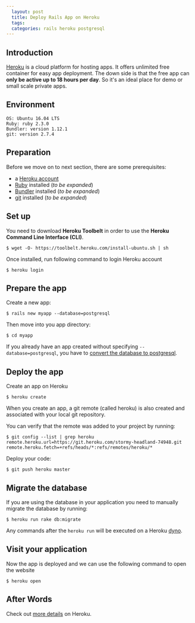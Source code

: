 ```yaml
---
  layout: post
  title: Deploy Rails App on Heroku
  tags:
  categories: rails heroku postgresql
---
```


## Introduction

[Heroku](https://www.heroku.com/home) is a cloud platform for hosting apps. It offers unlimited free container for easy app deployment. <!--excerpt-->The down side is that the free app can **only be active up to 18 hours per day**. So it's an ideal place for demo or small scale private apps.

## Environment

```
OS: Ubuntu 16.04 LTS
Ruby: ruby 2.3.0
Bundler: version 1.12.1
git: version 2.7.4
```

## Preparation

Before we move on to next section, there are some prerequisites:

* a [Heroku account](https://signup.heroku.com/dc)
* [Ruby](https://www.ruby-lang.org/en/) installed (*to be expanded*)
* [Bundler](http://bundler.io/) installed (*to be expanded*)
* [git](https://git-scm.com/) installed (*to be expanded*)

## Set up

You need to download **Heroku Toolbelt** in order to use the **Heroku Command Line Interface (CLI)**.

```
$ wget -O- https://toolbelt.heroku.com/install-ubuntu.sh | sh
```

Once installed, run following command to login Heroku account

```
$ heroku login
```

## Prepare the app

Create a new app:

```
$ rails new myapp --database=postgresql
```

Then move into you app directory:

```
$ cd myapp
```

If you already have an app created without specifying `--database=postgresql`, you have to [convert the database to postgresql](http://localhost:4000/rails/database/postgresql/2016/05/13/run-rails-on-postgres.html).

## Deploy the app

Create an app on Heroku

```
$ heroku create
```

When you create an app, a git remote (called heroku) is also created and associated with your local git repository.

You can verify that the remote was added to your project by running:

```
$ git config --list | grep heroku
remote.heroku.url=https://git.heroku.com/stormy-headland-74948.git
remote.heroku.fetch=+refs/heads/*:refs/remotes/heroku/*
```

Deploy your code:

```
$ git push heroku master
```

## Migrate the database

If you are using the database in your application you need to manually migrate the database by running:

```
$ heroku run rake db:migrate
```

Any commands after the `heroku run` will be executed on a Heroku [dyno](https://devcenter.heroku.com/articles/dynos).

##  Visit your application

Now the app is deployed and we can use the following command to open the website

```
$ heroku open
```

## After Words

Check out [more details](https://devcenter.heroku.com/articles/getting-started-with-rails4) on Heroku.
